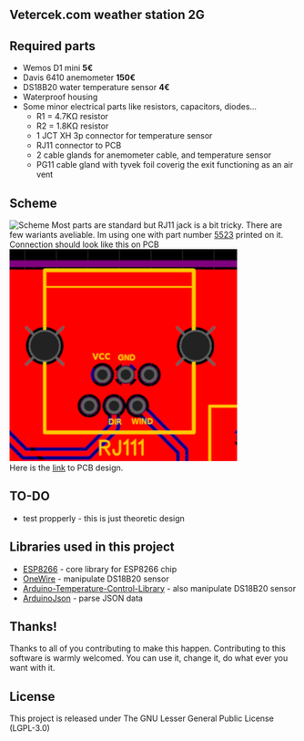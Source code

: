 ## Vetercek.com weather station 2G

## Required parts
+ Wemos D1 mini  **5€**
+ Davis 6410 anemometer **150€**
+ DS18B20 water temperature sensor **4€**
+ Waterproof housing
+ Some minor electrical parts like resistors, capacitors, diodes...
  + R1 = 4.7KΩ resistor
  + R2 = 1.8KΩ resistor
  + 1 JCT XH 3p connector for temperature sensor
  + RJ11 connector to PCB
  + 2 cable glands for anemometer cable, and temperature sensor
  + PG11 cable gland with tyvek foil coverig the exit functioning as an air vent


## Scheme
![Scheme](img/scheme.png)
Most parts are standard but RJ11 jack is a bit tricky. There are few wariants aveliable. Im using one with part number [5523](http://en.glgnet.biz/productsdetail/productId=97.html) printed on it. Connection should look like this on PCB  
![RJ11](img/rj11.png)  
Here is the [link](https://easyeda.com/jaka87/wemos-d1) to PCB design.  


## TO-DO
+  test propperly - this is just theoretic design

## Libraries used in this project
+ [ESP8266](https://github.com/esp8266/Arduino) - core library for ESP8266 chip
+ [OneWire](https://github.com/PaulStoffregen/OneWire) - manipulate DS18B20 sensor
+ [Arduino-Temperature-Control-Library](https://github.com/milesburton/Arduino-Temperature-Control-Library) - also manipulate DS18B20 sensor
+ [ArduinoJson](https://github.com/bblanchon/ArduinoJson) - parse JSON data

## Thanks!
Thanks to all of you contributing to make this happen. 
Contributing to this software is warmly welcomed. You can use it, change it, do what ever you want with it.

## License
This project is released under
The GNU Lesser General Public License (LGPL-3.0)
